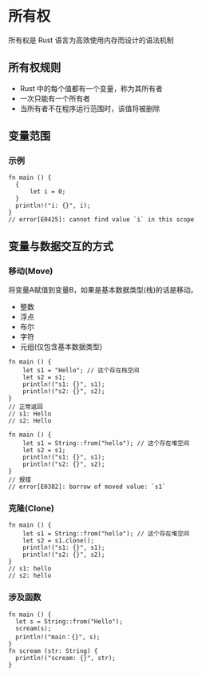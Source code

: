 # 所有权

所有权是 Rust 语言为高效使用内存而设计的语法机制

## 所有权规则

- Rust 中的每个值都有一个变量，称为其所有者
- 一次只能有一个所有者
- 当所有者不在程序运行范围时，该值将被删除

## 变量范围

### 示例

```
fn main () {
  {
      let i = 0;
  }
  println!("i: {}", i);
}
// error[E0425]: cannot find value `i` in this scope
```

## 变量与数据交互的方式

### 移动(Move)
将变量A赋值到变量B，如果是基本数据类型(栈)的话是移动。
- 整数
- 浮点
- 布尔
- 字符
- 元组(仅包含基本数据类型)

```
fn main () {
    let s1 = "Hello"; // 这个存在栈空间
    let s2 = s1; 
    println!("s1: {}", s1);
    println!("s2: {}", s2);
}
// 正常返回
// s1: Hello
// s2: Hello
```
```
fn main () {
    let s1 = String::from("hello"); // 这个存在堆空间
    let s2 = s1; 
    println!("s1: {}", s1);
    println!("s2: {}", s2);
}
// 报错
// error[E0382]: borrow of moved value: `s1`
```
### 克隆(Clone)
```
fn main () {
    let s1 = String::from("hello"); // 这个存在堆空间
    let s2 = s1.clone(); 
    println!("s1: {}", s1);
    println!("s2: {}", s2);
}
// s1: hello
// s2: hello
```

### 涉及函数
```
fn main () {
  let s = String::from("Hello");
  scream(s);
  println!("main：{}", s);
}
fn scream (str: String) {
  println!("scream: {}", str);
}
```